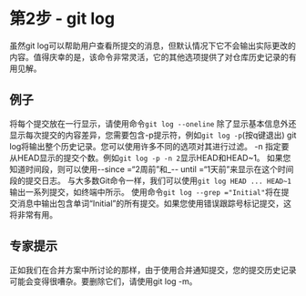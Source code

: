 # 第2步 - git log
虽然git log可以帮助用户查看所提交的消息，但默认情况下它不会输出实际更改的内容。值得庆幸的是，该命令非常灵活，它的其他选项提供了对仓库历史记录的有用见解。

## 例子
将每个提交放在一行显示，请使用命令`git log --oneline`
除了显示基本信息外还显示每次提交的内容差异，您需要包含-p提示符，例如`git log -p`(按q键退出)
git log将输出整个历史记录。您可以使用许多不同的选项对其进行过滤。 -n <number>指定要从HEAD显示的提交个数。例如`git log -p -n 2`显示HEAD和HEAD~1。
如果您知道时间段，则可以使用--since =“2周前”和_-- until =“1天前”来显示在这个时间段的提交日志。
与大多数Git命令一样，我们可以使用`git log HEAD ... HEAD~1`输出一系列提交，如终端中所示。
使用命令`git log --grep ="Initial"`将在提交消息中输出包含单词“Initial”的所有提交。如果您使用错误跟踪号标记提交，这将非常有用。

## 专家提示
正如我们在合并方案中所讨论的那样，由于使用合并通知提交，您的提交历史记录可能会变得很嘈杂。要删除它们，请使用git log -m。

